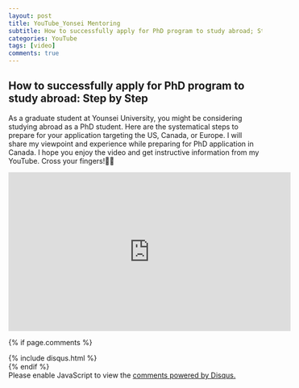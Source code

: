 ```yaml
---
layout: post
title: YouTube_Yonsei Mentoring
subtitle: How to successfully apply for PhD program to study abroad; Step by Step
categories: YouTube
tags: [video]
comments: true
---
```


## How to successfully apply for PhD program to study abroad: Step by Step
As a graduate student at Younsei University, you might be considering studying abroad as a PhD student. Here are the systematical steps to prepare for your application targeting the US, Canada, or Europe. I will share my viewpoint and experience while preparing for PhD application in Canada. I hope you enjoy the video and get instructive information from my YouTube. Cross your fingers!🤞🏻 

<iframe width="560" height="315" src="https://www.youtube.com/embed/ppwgoLeaBAQ" title="YouTube video player" frameborder="0" allow="accelerometer; autoplay; clipboard-write; encrypted-media; gyroscope; picture-in-picture; web-share" allowfullscreen></iframe>

{% if page.comments %}
<div id="post-disqus" class="container">
{% include disqus.html %}
</div>
{% endif %}
<div id="disqus_thread"></div>
<script>
    /**
    *  RECOMMENDED CONFIGURATION VARIABLES: EDIT AND UNCOMMENT THE SECTION BELOW TO INSERT DYNAMIC VALUES FROM YOUR PLATFORM OR CMS.
    *  LEARN WHY DEFINING THESE VARIABLES IS IMPORTANT: https://disqus.com/admin/universalcode/#configuration-variables    */
    
    var disqus_config = function () {
    this.page.url = 'https://hchoi2.github.io/youtube/2023/10/11/YouTube-Yonsei-Mentoring.html';  // Replace PAGE_URL with your page's canonical URL variable
    this.page.identifier = '/youtube/2023/10/11/YouTube-Yonsei-Mentoring'; // Replace PAGE_IDENTIFIER with your page's unique identifier variable
    };
    
    (function() { // DON'T EDIT BELOW THIS LINE
    var d = document, s = d.createElement('script');
    s.src = 'https://hchoi2.disqus.com/embed.js';
    s.setAttribute('data-timestamp', +new Date());
    (d.head || d.body).appendChild(s);
    })();
</script>
<noscript>Please enable JavaScript to view the <a href="https://disqus.com/?ref_noscript">comments powered by Disqus.</a></noscript>
